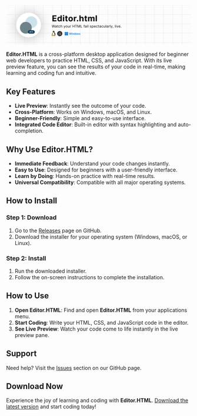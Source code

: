 ![image](/assets/readmeheader.png)

**Editor.HTML** is a cross-platform desktop application designed for beginner web developers to practice HTML, CSS, and JavaScript. With its live preview feature, you can see the results of your code in real-time, making learning and coding fun and intuitive.

## Key Features

- **Live Preview**: Instantly see the outcome of your code.
- **Cross-Platform**: Works on Windows, macOS, and Linux.
- **Beginner-Friendly**: Simple and easy-to-use interface.
- **Integrated Code Editor**: Built-in editor with syntax highlighting and auto-completion.

## Why Use Editor.HTML?

- **Immediate Feedback**: Understand your code changes instantly.
- **Easy to Use**: Designed for beginners with a user-friendly interface.
- **Learn by Doing**: Hands-on practice with real-time results.
- **Universal Compatibility**: Compatible with all major operating systems.

## How to Install

### Step 1: Download

1. Go to the [Releases](https://github.com/adityavijay21/editor.html/releases) page on GitHub.
2. Download the installer for your operating system (Windows, macOS, or Linux).

### Step 2: Install

1. Run the downloaded installer.
2. Follow the on-screen instructions to complete the installation.

## How to Use

1. **Open Editor.HTML**: Find and open **Editor.HTML** from your applications menu.
2. **Start Coding**: Write your HTML, CSS, and JavaScript code in the editor.
3. **See Live Preview**: Watch your code come to life instantly in the live preview pane.

## Support

Need help? Visit the [Issues](https://github.com/adityavijay21/editor.html/issues) section on our GitHub page.

## Download Now

Experience the joy of learning and coding with **Editor.HTML**. [Download the latest version](https://github.com/adityavijay21/editor.html/releases) and start coding today!
